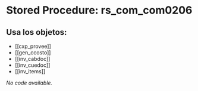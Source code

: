 # Stored Procedure: rs_com_com0206

## Usa los objetos:
- [[cxp_provee]]
- [[gen_ccosto]]
- [[inv_cabdoc]]
- [[inv_cuedoc]]
- [[inv_items]]

*No code available.*

